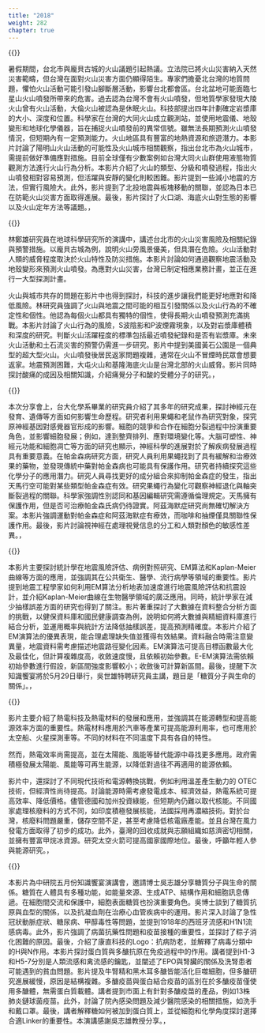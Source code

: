 ```yaml
---
title: "2018"
weight: 282
chapter: true
---
```



{{<youtube id="2cwy7QO9GO0">}}

暑假期間，台北市與龐貝古城的火山議題引起熱議。立法院已將火山災害納入天然災害範疇，但台灣在面對火山災害方面仍顯得陌生。專家們擔憂北台灣的地質問題，懼怕火山活動可能引發山腳斷層活動，影響台北都會區。台北盆地可能面臨七星山火山噴發所帶來的危害。過去認為台灣不會有火山噴發，但地質學家發現大陵火山曾有火山活動，大倫火山被認為是休眠火山。科技部提出四年計劃確定岩漿庫的大小、深度和位置。科學家在台灣的大同火山成立觀測站，並使用地震儀、地殼變形和地球化學儀器，旨在捕捉火山噴發前的異常信號。雖無法長期預測火山噴發情況，但短期內有一定預測能力。火山地區具有豐富的地熱資源和旅遊潛力。本影片討論了陽明山火山活動的可能性及火山城市相關觀察，指出台北市為火山城市，需提前做好準備應對措施。目前全球僅有少數案例如台灣大同火山群使用液態物質觀測方法進行火山行為分析。本影片介紹了火山的類型、分級和噴發過程，指出火山噴發相對容易預測，但活躍與安靜的變化則較困難。影片提到一些減小地震的方法，但實行風險大。此外，影片提到了北投地震與板塊移動的關聯，並認為日本已在防範火山災害方面取得進展。最後，影片探討了火口湖、海底火山對生態的影響以及火山定年方法等議題。，

{{<youtube id="NXIg07-dPp4">}}

林鄭雄研究員在地球科學研究所的演講中，講述台北市的火山災害風險及相關紀錄與預警措施。以龐貝古城為例，說明火山旁風景優美，但具潛在危險。火山活動對人類的威脅程度取決於火山特性及防災措施。本影片討論如何通過觀察地震活動及地殼變形來預測火山噴發。為應對火山災害，台灣已制定相應業務計畫，並正在進行一大型探測計畫。

火山與城市共存的問題在影片中也得到探討，科技的進步讓我們能更好地應對和降低風險。林研究員強調了火山與地震之間可能的相互引發關係以及火山行為的不確定性和個性。他認為每個火山都具有獨特的個性，使得長期火山噴發預測充滿挑戰。本影片討論了火山行為的風險，S波陰影和P波煙霧現象，以及對岩漿庫體積和深度的研究。判斷火山活躍程度的標準包括最近噴發紀錄和是否有岩漿庫。未來火山活動和土石流災害的預警仍需進一步研究。影片中提到美國黃石公園是一個典型的超大型火山。火山噴發後居民返家問題複雜，通常在火山不冒煙時民眾會想要返家。地震預測困難，大屯火山和基隆海底火山是台灣北部的火山威脅。影片同時探討酸痛的成因及相關知識，介紹痛覺分子和酸的受體分子的研究。，

{{<youtube id="tekkHJ-piV8">}}

本次分享會上，台大化學系畢業的研究員介紹了其多年的研究成果，探討神經元在發育、遺傳等方面如何影響生命歷程。研究者利用果蠅和老鼠作為研究對象，探究原神經基因對感覺器官形成的影響。細胞的競爭和合作在細胞分裂過程中扮演重要角色，並影響細胞發展；例如，達到整齊排列、應對環境變化等。大腦可塑性、神經元功能和細胞凋亡等方面的研究也顯示，神經科學的進展對於了解疾病發展過程具有重要意義。在帕金森病研究方面，研究人員利用果蠅找到了具有緩解和治療效果的藥物，並發現傳統中藥對帕金森病也可能具有保護作用。研究者持續探究這些化學分子的應用潛力。研究人員尋找更好的成分組合來抑制帕金森症的發生，指出天馬行空可能對某些類型帕金森症有效。研究果蠅行為變化可觀察神經退化與軸突斷裂過程的關聯。科學家強調性別認同和基因編輯研究需遵循倫理規定。天馬擁有保護作用，但是否可治療帕金森氏病仍待證實。阿茲海默症研究尚無確切解決方案。本影片強調運動對帕金森症和阿茲海默症有療效，而咖啡和抽煙僅具關聯性保護作用。最後，影片討論視神經在處理視覺信息的分工和人類對顏色的敏感性差異。，

{{<youtube id="S9wtlBEPor8">}}

本影片主要探討統計學在地震風險評估、病例對照研究、EM算法和Kaplan-Meier曲線等方面的應用，並強調其在公共衛生、醫學、流行病學等領域的重要性。影片提到地震工程學家如何利用EM算法分析地表加速度進行地震風險評估和抗震設計，並介紹Kaplan-Meier曲線在生物醫學領域的廣泛應用。同時，統計學家在減少抽樣誤差方面的研究也得到了關注。影片著重探討了大數據在資料整合分析方面的挑戰，以健保資料庫和國民健康調查為例，說明如何將大數據與精細資料庫進行結合分析，並運用概率與統計方法降低抽樣誤差，提高預測精確度。本影片介紹了EM演算法的優異表現，能合理處理缺失值並獲得有效結果。資料融合時需注意變異量，地震資料需考慮描述地震路徑變化因素。EM演算法可提高目標函數最大化及最佳化，但計算複雜度高，收斂速度慢，且依賴初始參數。E-EM演算法需依賴初始參數進行假設，新區間強度影響較小；收斂後可計算新區間。最後，提醒下次知識饗宴將於5月29日舉行，吳世雄特聘研究員主講，題目是「糖質分子與生命的關係」。，

{{<youtube id="WPE82qyvgRc">}}

影片主要介紹了熱電科技及熱電材料的發展和應用，並強調其在能源轉型和提高能源效率方面的重要性。熱電材料應用於汽車等產業可提高能源利用率，也可應用於太空船、火星探測車等。不同的材料在不同溫度下具有各自的特性。

然而，熱電效率尚需提高，並在太陽能、風能等替代能源中尋找更多應用。政府需積極發展太陽能、風能等可再生能源，以降低對過往不再適用的能源依賴。

影片中，還探討了不同現代技術和電源轉換挑戰，例如利用溫差產生動力的 OTEC 技術，但經濟性尚待提高。討論能源時需考慮發電成本、經濟效益，熱電系統可提高效率、降低價格。儘管德國和加州投資綠能，但短期內仍難以取代核能。不同國家處理核廢料的方式不同，如印度積極發展核能，法國採用再濃縮技術。對於台灣，核廢料問題嚴重，儲存空間不足，甚至考慮降低核電廠產能。並且台灣在風力發電方面取得了初步的成功。此外，臺灣的回收成就與志願組織如慈濟密切相關，並擁有豐富甲烷冰資源。研究太空火箭可提高國家國際地位。最後，呼籲年輕人參與能源研究。，

{{<youtube id="6E7t_KqBnnM">}}

本影片為中研院五月份知識饗宴演講會，邀請博士吳志雄分享糖質分子與生命的關係。糖質在人體具有多種功能，如能量來源、生成ATP、結構作用和細胞訊息傳遞。在細胞間交流和保護中，細胞表面糖質也扮演重要角色。吳博士談到了糖質抗原與血型的關係，以及抗凝血劑在治療心血管疾病中的運用。影片深入討論了急性冠狀動脈症狀、糖尿病、甲醇毒性等問題，並提到1918年的西班牙流感和H1N1流感病毒。此外，影片強調了病菌抗藥性問題和疫苗接種的重要性，並探討了粽子消化困難的原因。最後，介紹了康直科技的Logo：抗病防老，並解釋了病毒分類中的H與N作用。本影片探討蛋白質與多醣抗原在免疫過程中的作用。講者提到H1-3和H5-7分別是人類流感和禽流感的鑰匙，並闡述了EPO與腎臟的關係及洗腎患者可能遇到的貧血問題。影片提及牛腎精和黑木耳多醣皆能活化巨噬細胞，但多醣研究進展緩慢，原因是結構複雜。多醣疫苗與蛋白結合疫苗的區別在於多醣疫苗僅使用多醣體，無需蛋白質載體。講者提到市面上有針對多醣疫苗的產品，例如13株肺炎鏈球菌疫苗。此外，討論了院內感染問題及減少醫院感染的相關措施，如洗手和戴口罩。最後，講者解釋糖如何被加到蛋白質上，並從細胞和化學角度探討選擇合適Linker的重要性。本演講感謝吳志雄教授分享。，

